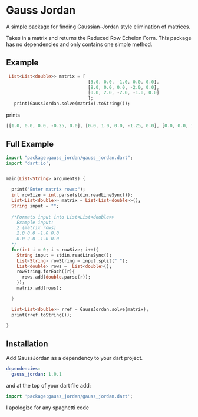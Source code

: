 # Gauss Jordan 
 
A simple package for finding Gaussian-Jordan style elimination of matrices.

Takes in a matrix and returns the Reduced Row Echelon Form. 
This package has no dependencies and only contains one simple method.

## Example 
```dart
 List<List<double>> matrix = [
                               [3.0, 0.0, -1.0, 0.0, 0.0],
                               [8.0, 0.0, 0.0, -2.0, 0.0],
                               [0.0, 2.0, -2.0, -1.0, 0.0]
                               ];
   print(GaussJordan.solve(matrix).toString());
```
prints 
```dart
[[1.0, 0.0, 0.0, -0.25, 0.0], [0.0, 1.0, 0.0, -1.25, 0.0], [0.0, 0.0, 1.0, -0.75, 0.0]]
```

## Full Example
```dart
import "package:gauss_jordan/gauss_jordan.dart";
import 'dart:io';


main(List<String> arguments) {

  print("Enter matrix rows:");
  int rowSize = int.parse(stdin.readLineSync());
  List<List<double>> matrix = List<List<double>>();
  String input = "";
  
  /*Formats input into List<List<double>>
    Example input: 
    2 (matrix rows)
    2.0 0.0 -1.0 0.0
    0.0 2.0 -1.0 0.0
  */ 
  for(int i = 0; i < rowSize; i++){
    String input = stdin.readLineSync();
    List<String> rowString = input.split(" ");
    List<double> rows =  List<double>();
    rowString.forEach((r){
      rows.add(double.parse(r));
    });
    matrix.add(rows);

  }

  List<List<double>> rref = GaussJordan.solve(matrix);
  print(rref.toString());

}
```

## Installation
Add GaussJordan as a dependency to your dart project.

```yaml
dependencies:
  gauss_jordan: 1.0.1
``` 

and at the top of your dart file add:

```dart
import 'package:gauss_jordan/gauss_jordan.dart';
```

I apologize for any spaghetti code
